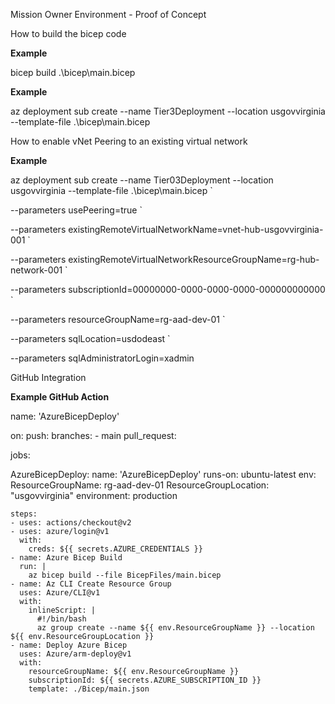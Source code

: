 Mission Owner Environment - Proof of Concept 

How to build the bicep code

**Example** 

bicep build .\bicep\main.bicep

**Example**

az deployment sub create --name Tier3Deployment --location usgovvirginia  --template-file .\bicep\main.bicep

How to enable vNet Peering to an existing virtual network 

**Example** 

az deployment sub create --name Tier03Deployment --location usgovvirginia --template-file .\bicep\main.bicep `

--parameters usePeering=true `

--parameters existingRemoteVirtualNetworkName=vnet-hub-usgovvirginia-001 `

--parameters existingRemoteVirtualNetworkResourceGroupName=rg-hub-network-001 `

--parameters subscriptionId=00000000-0000-0000-0000-000000000000 `

--parameters resourceGroupName=rg-aad-dev-01 `

--parameters sqlLocation=usdodeast `

--parameters sqlAdministratorLogin=xadmin

GitHub Integration 

**Example GitHub Action**

name: 'AzureBicepDeploy'

on:
  push:
    branches:
    - main
  pull_request:

jobs:

  AzureBicepDeploy:
    name: 'AzureBicepDeploy'
    runs-on: ubuntu-latest
    env:
      ResourceGroupName: rg-aad-dev-01 
      ResourceGroupLocation: "usgovvirginia"
    environment: production

    steps:
    - uses: actions/checkout@v2
    - uses: azure/login@v1
      with:
        creds: ${{ secrets.AZURE_CREDENTIALS }}
    - name: Azure Bicep Build
      run: |
        az bicep build --file BicepFiles/main.bicep
    - name: Az CLI Create Resource Group
      uses: Azure/CLI@v1
      with:
        inlineScript: |
          #!/bin/bash
          az group create --name ${{ env.ResourceGroupName }} --location ${{ env.ResourceGroupLocation }}
    - name: Deploy Azure Bicep
      uses: Azure/arm-deploy@v1
      with:
        resourceGroupName: ${{ env.ResourceGroupName }}
        subscriptionId: ${{ secrets.AZURE_SUBSCRIPTION_ID }}
        template: ./Bicep/main.json 







